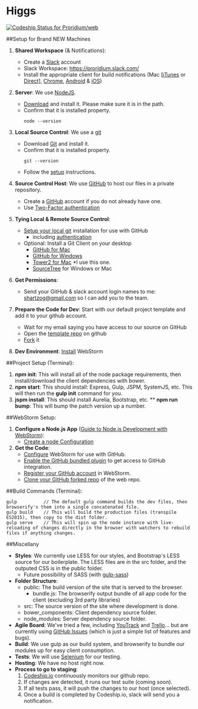 Higgs
==============

[ ![Codeship Status for Proridium/web](https://www.codeship.io/projects/45f97ca0-e487-0131-f05a-5211e4dcf742/status)](https://www.codeship.io/projects/25616)

##Setup for Brand NEW Machines
1. <b>Shared Workspace</b> (& Notifications):
	- Create a <a href='https://slack.com/'>Slack</a> account
	- Slack Workspace: <https://proridium.slack.com/>
	- Install the appropriate client for build notifications (Mac [<a href='https://itunes.apple.com/us/app/slack/id803453959?mt=12'>iTunes</a> or <a href='http://slack.com/ssb/download-osx'>Direct</a>], <a href='https://chrome.google.com/webstore/detail/slack/jeogkiiogjbmhklcnbgkdcjoioegiknm?hl=en-US'>Chrome</a>, <a href='https://play.google.com/store/apps/details?id=com.Slack&hl=en'>Android</a> & <a href='https://itunes.apple.com/us/app/slack-team-communication/id618783545?mt=8'>iOS</a>)
2. <b>Server</b>: We use <a href='http://nodejs.org/'>NodeJS</a>.
	- <a href='http://nodejs.org/download/'>Download</a> and install it. Please make sure it is in the path.
	- Confirm that it is installed property.
		<pre><code>node --version</code></pre>

3. <b>Local Source Control</b>: We use a  <a href='http://git-scm.com/'>git</a>
	- Download <a href='http://git-scm.com/downloads'>Git</a> and install it.
	- Confirm that it is installed property.
		<pre><code>git --version</code></pre>
	- Follow the <a href='https://help.github.com/articles/set-up-git/'>setup</a> instructions.
4. <b>Source Control Host</b>: We use <a href='https://github.com/'>GitHub</a> to host our files in a private repository.
	- Create a <a href='https://github.com/'>GitHub</a> account if you do not already have one.
	- Use <a href='	- https://help.github.com/articles/about-two-factor-authentication/'>Two-Factor authentication</a>
5. <b>Tying Local & Remote Source Control</b>:
	- <a href='https://help.github.com/articles/set-up-git'>Setup your local git</a> installation for use with GitHub
		- including <a href='https://help.github.com/articles/set-up-git#next-steps-authenticating-with-github-from-git'>authentication</a>
	- Optional: Install a Git Client on your desktop
		- <a href='https://mac.github.com/'>GitHub for Mac</a>
		- <a href='https://windows.github.com/'>GitHub for Windows</a>
		- <a href='http://www.git-tower.com/'>Tower2 for Mac</a> *I use this one.
		- <a href='http://www.sourcetreeapp.com/'>SourceTree</a> for Windows or Mac
6. <b>Get Permissions</b>:
	- Send your GitHub & slack account login names to me: shartzog@gmail.com so I can add you to the team.
7. <b>Prepare the Code for Dev</b>: Start with our default project template and add it to your github account.
	- Wait for my email saying you have access to our source on GitHub
	- Open the <a href='https://github.com/proridium/web'>template repo</a> on github
	- <a href='https://help.github.com/articles/fork-a-repo/'>Fork</a> it
8. <b>Dev Environment</b>: <a href='https://www.jetbrains.com/webstorm/download/'>Install</a> WebStorm

##Project Setup (Terminal):
1. <b>npm init</b>: This will install all of the node package requirements, then install/download the client dependencies with bower.
2. <b>npm start</b>: This should install: Express, Gulp, JSPM, SystemJS, etc. This will then run the <b>gulp init</b> command for you.
3. <b>jspm install</b>: This should install Aurelia, Bootstrap, etc.
** <b>npm run bump</b>: This will bump the patch version up a number.

##WebStorm Setup:
1. <b>Configure a Node.js App</b> (<a href='http://blog.jetbrains.com/webstorm/2014/05/guide-to-node-js-development-with-webstorm/'>Guide to Node.js Development with WebStorm</a>):
	- <a href='https://www.jetbrains.com/webstorm/webhelp/running-and-debugging-node-js.html#Node.js_run'>Create a node Configuration</a>
2. <b>Get the Code</b>:
	- <a href='https://www.jetbrains.com/webstorm/webhelp/using-github-integration.html'>Configure</a> WebStorm for use with GitHub.
	- <a href='https://www.jetbrains.com/webstorm/webhelp/installing-updating-and-uninstalling-repository-plugins.html'>Enable the GitHub bundled plugin</a> to get access to GitHub integration.
	- <a href='https://www.jetbrains.com/webstorm/webhelp/registering-github-account-in-webstorm.html'>Register your GitHub account</a> in WebStorm.
	- <a href='https://www.jetbrains.com/webstorm/webhelp/cloning-a-repository-from-github.html'>Clone your GitHub forked repo</a> of the web repo.

##Build Commands (Terminal):

    gulp          // The default gulp command builds the dev files, then browserify's them into a single concatenated file.
    gulp build    // This will build the production files (transpile ES2015), then copy to the dist folder.
    gulp serve    // This will spin up the node instance with live-reloading of changes directly in the browser with watchers to rebuild files if anything changes.

##Miscellany
* <b>Styles</b>: We currently use LESS for our styles, and Bootstrap's LESS source for our boilerplate. The LESS files are in the src folder, and the outputed CSS is in the public folder.
	- Future possibility of SASS (with <a href='https://github.com/dlmanning/gulp-sass'>gulp-sass</a>)
* <b>Folder Structure</b>:
	- public: The build version of the site that is served to the browser.
		- bundle.js: The browserify output bundle of all app code for the client (excluding 3rd party libraries)
	- src: The source version of the site where development is done.
	- bower_components: Client dependency source folder.
	- node_modules: Server dependency source folder.
* <b>Agile Board</b>: We've tried a few, including <a href='https://www.jetbrains.com/youtrack/'>YouTrack</a> and <a href='https://trello.com/'>Trello</a>... but are currently using <a href='https://github.com/proridium/web/issues'>GitHub Issues</a> (which is just a simple list of features and bugs).
* <b>Build</b>: We use gulp as our build system, and browserify to bundle our modules up for easy client consumption.
* <b>Tests</b>: We will use <a href='http://www.seleniumhq.org/'>Selenium</a> for our testing.
* <b>Hosting</b>: We have no host right now.
* <b>Process to go to staging</b>:<br/>
	1. <a href='https://codeship.io/projects/25616'>Codeship.io</a> continuously monitors our github repo.
	2. If changes are detected, it runs our test suite (coming soon).
	3. If all tests pass, it will push the changes to our host (once selected).
	4. Once a build is completed by Codeship.io, slack will send you a notification.
